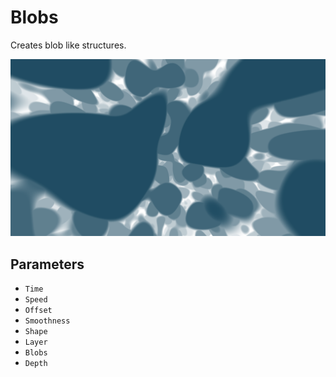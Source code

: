 # Blobs

Creates blob like structures.

![Screenshot](screenshot.jpg)

## Parameters

* `Time`
* `Speed`
* `Offset`
* `Smoothness`
* `Shape`
* `Layer`
* `Blobs`
* `Depth`
